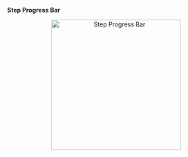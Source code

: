 **Step Progress Bar**

<div align=center>
<img src="https://user-images.githubusercontent.com/94288727/210131801-d6d6a49b-d353-4675-b5b9-7d52e92ae7b0.png" alt="Step Progress Bar" style="height:300px;">
</div>

